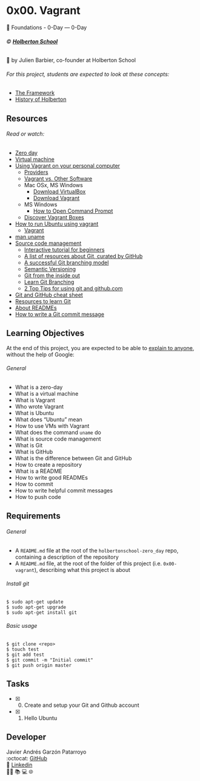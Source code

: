 # 0x00. Vagrant
:open_file_folder: Foundations - 0-Day ― 0-Day
###### :copyright: **[Holberton School](https://www.holbertonschool.com/)**
:bust_in_silhouette: by Julien Barbier, co-founder at Holberton School

###### For this project, students are expected to look at these concepts:
* [The Framework](https://intranet.hbtn.io/concepts/75)
* [History of Holberton](https://intranet.hbtn.io/concepts/119)

## Resources
###### Read or watch:
* [Zero day](https://en.wikipedia.org/wiki/Zero-day_(computing))
* [Virtual machine](https://en.wikipedia.org/wiki/Virtual_machine)
* [Using Vagrant on your personal computer](https://intranet.hbtn.io/concepts/81)
  - [Providers](https://www.vagrantup.com/docs/providers/)
  - [Vagrant vs. Other Software](https://www.vagrantup.com/intro/vs/index.html)
  - Mac OSx, MS Windows
    - [Download VirtualBox](https://www.virtualbox.org/wiki/Downloads)
    - [Download Vagrant](https://www.vagrantup.com/downloads.html)
  - MS Windows
    - [How to Open Command Prompt](https://www.lifewire.com/how-to-open-command-prompt-2618089)
  - [Discover Vagrant Boxes](https://app.vagrantup.com/boxes/search)
* [How to run Ubuntu using vagrant](https://intranet.hbtn.io/concepts/53)
  - [Vagrant](https://www.vagrantup.com/)
* [man uname](https://linux.die.net/man/1/uname)
* [Source code management](https://intranet.hbtn.io/concepts/22)
  - [Interactive tutorial for beginners](https://try.github.io/)
  - [A list of resources about Git, curated by GitHub](https://help.github.com/en/github/getting-started-with-github/git-and-github-learning-resources)
  - [A successful Git branching model](https://nvie.com/posts/a-successful-git-branching-model/)
  - [Semantic Versioning](https://semver.org/)
  - [Git from the inside out](https://codewords.recurse.com/issues/two/git-from-the-inside-out)
  - [Learn Git Branching](https://learngitbranching.js.org/?locale=es_AR)
  - [2 Top Tips for using git and github.com](https://medium.com/@djohncoleman/top-10-git-lessons-after-1-year-of-using-git-8b24c71ac1db)
* [Git and GitHub cheat sheet](https://intranet.hbtn.io/concepts/57)
* [Resources to learn Git](https://try.github.io/)
* [About READMEs](https://help.github.com/en/github/creating-cloning-and-archiving-repositories/about-readmes)
* [How to write a Git commit message](https://chris.beams.io/posts/git-commit/#seven-rules)

## Learning Objectives
At the end of this project, you are expected to be able to [explain to anyone](https://fs.blog/2012/04/feynman-technique/), without the help of Google:
###### General
* What is a zero-day
* What is a virtual machine
* What is Vagrant
* Who wrote Vagrant
* What is Ubuntu
* What does “Ubuntu” mean
* How to use VMs with Vagrant
* What does the command ```uname``` do
* What is source code management
* What is Git
* What is GitHub
* What is the difference between Git and GitHub
* How to create a repository
* What is a README
* How to write good READMEs
* How to commit
* How to write helpful commit messages
* How to push code

## Requirements
###### General
* A ```README.md``` file at the root of the ```holbertonschool-zero_day``` repo, containing a description of the repository
* A ```README.md``` file, at the root of the folder of this project (i.e. ```0x00-vagrant```), describing what this project is about

###### Install git
```
$ sudo apt-get update
$ sudo apt-get upgrade
$ sudo apt-get install git
```

###### Basic usage
```
$ git clone <repo>
$ touch test
$ git add test
$ git commit -m "Initial commit"
$ git push origin master
```

## Tasks
* [x] 0. Create and setup your Git and Github account
* [x] 1. Hello Ubuntu

## Developer
Javier Andrés Garzón Patarroyo  
:octocat: [GitHub](https://github.com/javierandresgp/)  
:link: [Linkedin](https://www.linkedin.com/in/javierandresgp/)  
:man_technologist: :books: :computer: :globe_with_meridians:
